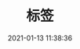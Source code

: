 ---
title: 标签
date: 2021-01-13 11:38:36
updated:
type: "tags"
comments:
description:
keywords:
top_img:
mathjax:
katex:
aside:
aplayer:
highlight_shrink:
---